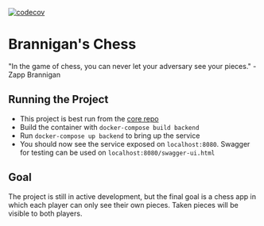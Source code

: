 [![codecov](https://codecov.io/gh/seamuslowry/brannigans-chess-backend/branch/develop-0.0.1/graph/badge.svg?token=4VLU6PJ0ZL)](https://codecov.io/gh/seamuslowry/brannigans-chess-backend)

# Brannigan's Chess

"In the game of chess, you can never let your adversary see your pieces." -Zapp Brannigan

## Running the Project
- This project is best run from the [core repo](https://github.com/seamuslowry/brannigans-chess)
- Build the container with `docker-compose build backend`
- Run `docker-compose up backend` to bring up the service
- You should now see the service exposed on `localhost:8080`. Swagger for testing can be used on `localhost:8080/swagger-ui.html`

## Goal
The project is still in active development, but the final goal is a chess app in which each player can only see their own pieces. Taken pieces will be visible to both players.
